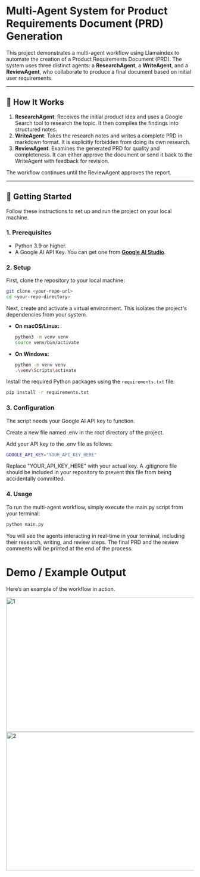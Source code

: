 # Multi-Agent System for Product Requirements Document (PRD) Generation

This project demonstrates a multi-agent workflow using Llamaindex to automate the creation of a Product Requirements Document (PRD). The system uses three distinct agents: a **ResearchAgent**, a **WriteAgent**, and a **ReviewAgent**, who collaborate to produce a final document based on initial user requirements.

---

## 🤖 How It Works

1.  **ResearchAgent**: Receives the initial product idea and uses a Google Search tool to research the topic. It then compiles the findings into structured notes.
2.  **WriteAgent**: Takes the research notes and writes a complete PRD in markdown format. It is explicitly forbidden from doing its own research.
3.  **ReviewAgent**: Examines the generated PRD for quality and completeness. It can either approve the document or send it back to the WriteAgent with feedback for revision.

The workflow continues until the ReviewAgent approves the report.

---

## 🚀 Getting Started

Follow these instructions to set up and run the project on your local machine.

### 1. Prerequisites

* Python 3.9 or higher.
* A Google AI API Key. You can get one from **[Google AI Studio](https://aistudio.google.com/app/apikey)**.

### 2. Setup

First, clone the repository to your local machine:

```sh
git clone <your-repo-url>
cd <your-repo-directory>
```

Next, create and activate a virtual environment. This isolates the project's dependencies from your system.

* **On macOS/Linux:**
    ```sh
    python3 -m venv venv
    source venv/bin/activate
    ```

* **On Windows:**
    ```sh
    python -m venv venv
    .\venv\Scripts\activate
    ````

Install the required Python packages using the `requirements.txt` file:
```sh
pip install -r requirements.txt
```

### 3. Configuration

The script needs your Google AI API key to function.

Create a new file named .env in the root directory of the project.

Add your API key to the .env file as follows:
```sh
GOOGLE_API_KEY="YOUR_API_KEY_HERE"
```

Replace "YOUR_API_KEY_HERE" with your actual key. A .gitignore file should be included in your repository to prevent this file from being accidentally committed.

### 4. Usage

To run the multi-agent workflow, simply execute the main.py script from your terminal:
   ```sh
   python main.py
   ```

You will see the agents interacting in real-time in your terminal, including their research, writing, and review steps. The final PRD and the review comments will be printed at the end of the process.



# Demo / Example Output

Here’s an example of the workflow in action.

<img width="908" height="362" alt="1" src="https://github.com/user-attachments/assets/0c30a482-007a-4dbc-910d-5f3839ad1a4e" />







<img width="785" height="373" alt="2" src="https://github.com/user-attachments/assets/91841fff-028b-416a-b79a-d85a854ccdde" />



